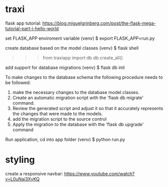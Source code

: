 # traxi

flask app tutorial:
https://blog.miguelgrinberg.com/post/the-flask-mega-tutorial-part-i-hello-world 

set FLASK_APP enviroment variable
(venv) $ export FLASK_APP=run.py

create database based on the model classes
(venv) $ flask shell
>>> from traxiapp import db
>>> db.create_all()

add support for database migrations
(venv) $ flask db init

To make changes to the database schema the following procedure needs to be followed:
1. make the necessary changes to the database model classes.
2. Create an automatic migration script with the 'flask db migrate' command.
3. Review the generated script and adjust it so that it accurately represents the changes that were made to the models.
4. add the migration script to the source control
5. Apply the migration to the database with the 'flask db upgrade' command


Run application, cd into app folder
(venv) $ python run.py


# styling
create a responsive navbar:
https://www.youtube.com/watch?v=L0uNai3XyKQ 
